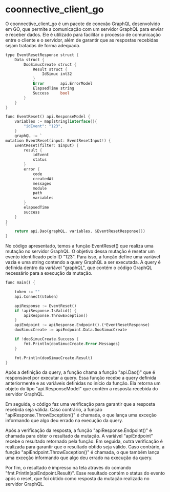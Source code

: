 # coonnective_client_go

O coonnective_client_go é um pacote de conexão GraphQL desenvolvido em GO, que permite a comunicação com um servidor GraphQL para enviar e receber dados. Ele é utilizado para facilitar o processo de comunicação entre o cliente e o servidor, além de garantir que as respostas recebidas sejam tratadas de forma adequada.

```dart
type EventResetResponse struct {
	Data struct {
		DooSimucCreate struct {
			Result struct {
				IdSimuc int32
			}
			Error       api.ErrorModel
			ElapsedTime string
			Success     bool
		}
	}
}

func EventReset() api.ResponseModel {
	variables := map[string]interface{}{
		"idEvent": "123",
	}
	graphQL := `
mutation EventReset(input: EventResetInput!) {
	EventReset(filter: $input) {
		result {
			idEvent
			status
		}
		error {
			code
			createdAt
			messages
			module
			path
			variables
		}
		elapsedTime
		success
	}
}
`
	return api.Dao(graphQL, variables, &EventResetResponse{})
}
```
No código apresentado, temos a função EventReset() que realiza uma mutação no servidor GraphQL. O objetivo dessa mutação é resetar um evento identificado pelo ID "123". Para isso, a função define uma variável vazia e uma string contendo a query GraphQL a ser executada. A query é definida dentro da variável "graphQL", que contém o código GraphQL necessário para a execução da mutação.

```dart
func main() {

	token := ""
	api.Connect(&token)

	apiResponse := EventReset()
	if !apiResponse.IsValid() {
		apiResponse.ThrowException()
	}
	apiEndpoint := apiResponse.Endpoint().(*EventResetResponse)
	dooSimucCreate := apiEndpoint.Data.DooSimucCreate

	if !dooSimucCreate.Success {
		fmt.Println(dooSimucCreate.Error.Messages)
	}

	fmt.Println(dooSimucCreate.Result)
}
```
Após a definição da query, a função chama a função "api.Dao()" que é responsável por executar a query. Essa função recebe a query definida anteriormente e as variáveis definidas no início da função. Ela retorna um objeto do tipo "api.ResponseModel" que contém a resposta recebida do servidor GraphQL.

Em seguida, o código faz uma verificação para garantir que a resposta recebida seja válida. Caso contrário, a função "apiResponse.ThrowException()" é chamada, o que lança uma exceção informando que algo deu errado na execução da query.

Após a verificação da resposta, a função "apiResponse.Endpoint()" é chamada para obter o resultado da mutação. A variável "apiEndpoint" recebe o resultado retornado pela função. Em seguida, outra verificação é realizada para garantir que o resultado obtido seja válido. Caso contrário, a função "apiEndpoint.ThrowException()" é chamada, o que também lança uma exceção informando que algo deu errado na execução da query.

Por fim, o resultado é impresso na tela através do comando "fmt.Println(apiEndpoint.Result)". Esse resultado contém o status do evento após o reset, que foi obtido como resposta da mutação realizada no servidor GraphQL.